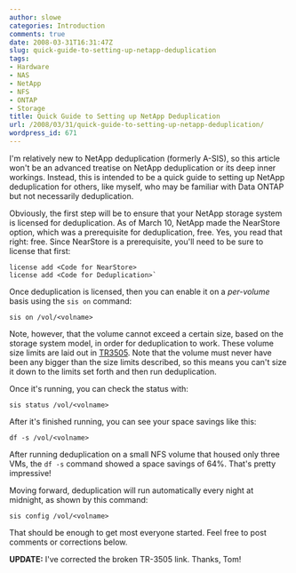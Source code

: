 ```yaml
---
author: slowe
categories: Introduction
comments: true
date: 2008-03-31T16:31:47Z
slug: quick-guide-to-setting-up-netapp-deduplication
tags:
- Hardware
- NAS
- NetApp
- NFS
- ONTAP
- Storage
title: Quick Guide to Setting up NetApp Deduplication
url: /2008/03/31/quick-guide-to-setting-up-netapp-deduplication/
wordpress_id: 671
---
```


I'm relatively new to NetApp deduplication (formerly A-SIS), so this article won't be an advanced treatise on NetApp deduplication or its deep inner workings. Instead, this is intended to be a quick guide to setting up NetApp deduplication for others, like myself, who may be familiar with Data ONTAP but not necessarily deduplication.

Obviously, the first step will be to ensure that your NetApp storage system is licensed for deduplication. As of March 10, NetApp made the NearStore option, which was a prerequisite for deduplication, free. Yes, you read that right: free. Since NearStore is a prerequisite, you'll need to be sure to license that first:

```text
license add <Code for NearStore>  
license add <Code for Deduplication>`
```

Once deduplication is licensed, then you can enable it on a _per-volume_ basis using the `sis on` command:

```text
sis on /vol/<volname>
```

Note, however, that the volume cannot exceed a certain size, based on the storage system model, in order for deduplication to work. These volume size limits are laid out in [TR3505](http://media.netapp.com/documents/tr-3505.pdf). Note that the volume must never have been any bigger than the size limits described, so this means you can't size it down to the limits set forth and then run deduplication.

Once it's running, you can check the status with:

```text
sis status /vol/<volname>
```

After it's finished running, you can see your space savings like this:

```text
df -s /vol/<volname>
```

After running deduplication on a small NFS volume that housed only three VMs, the `df -s` command showed a space savings of 64%. That's pretty impressive!

Moving forward, deduplication will run automatically every night at midnight, as shown by this command:

```text
sis config /vol/<volname>
```

That should be enough to get most everyone started. Feel free to post comments or corrections below.

**UPDATE:** I've corrected the broken TR-3505 link. Thanks, Tom!
